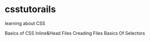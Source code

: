 # csstutorails
learning about CSS


Basics of CSS
Inline&Head Files
Creading Files
Basics Of Selectors
